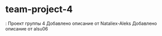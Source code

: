 # team-project-4
: Проект группы 4
Добавлено описание от Nataliex-Aleks
Добавлено описание от alsu06
